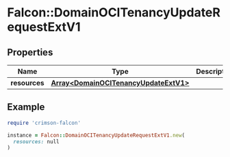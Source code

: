 # Falcon::DomainOCITenancyUpdateRequestExtV1

## Properties

| Name | Type | Description | Notes |
| ---- | ---- | ----------- | ----- |
| **resources** | [**Array&lt;DomainOCITenancyUpdateExtV1&gt;**](DomainOCITenancyUpdateExtV1.md) |  |  |

## Example

```ruby
require 'crimson-falcon'

instance = Falcon::DomainOCITenancyUpdateRequestExtV1.new(
  resources: null
)
```

